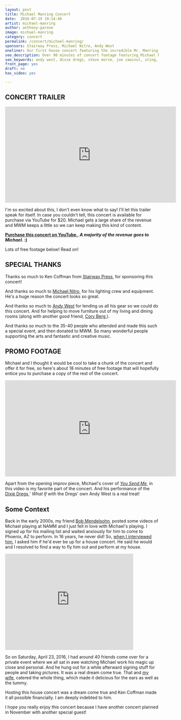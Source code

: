 ```yaml
---
layout: post
title: Michael Manring Concert
date:  2016-07-19 19:14:46
artist: michael-manring
author: anthony-garone
image: michael-manring
category: concert
permalink: /concert/michael-manring/
sponsors: Stairway Press, Michael Nitro, Andy West
oneliner: Our first house concert featuring the incredible Mr. Manring (and Andy West!)
seo_description: Over 90 minutes of concert footage featuring Michael Manring and Andy West.
seo_keywords: andy west, dixie dregs, steve morse, joe zawinul, sting, sam cooke, you send me, spirits in the material world, get back, john lennon, beatles, paul mccartney, beethoven, pathetique
front_page: yes
draft: no
has_video: yes

---
```


## CONCERT TRAILER

<div class="video-wrapper"><iframe width="560" height="315" src="https://www.youtube.com/embed/hB6-ZtZh-pc?rel=0" frameborder="0" allowfullscreen></iframe></div>

I'm so excited about this, I don't even know what to say! I'll let this trailer speak for itself. In case you couldn't tell, this concert is available for purchase via YouTube for $20. Michael gets a large share of the revenue and MWM keeps a little so we can keep making this kind of content.

<div class="ad"><strong><a href="https://www.youtube.com/watch?v=He96CHvohyk">Purchase this concert on YouTube.&nbsp;<i class="non-mwm fa fa-external-link-square"></i></a> <em>A majority of the revenue goes to Michael.</em> :)</strong></div>

Lots of free footage below! Read on!

## SPECIAL THANKS

Thanks so much to Ken Coffman from [Stairway Press&nbsp;<i class="non-mwm fa fa-external-link-square"></i>](http://stairwaypress.com/) for sponsoring this concert!

And thanks so much to [Michael Nitro&nbsp;<i class="non-mwm fa fa-external-link-square"></i>](http://michaelnitro.com) for his lighting crew and equipment. He's a huge reason the concert looks so great.

And thanks so much to [Andy West](/interview/andy-west) for lending us all his gear so we could do this concert. And for helping to move furniture out of my living and dining rooms (along with another good friend, [Cory Berg&nbsp;<i class="non-mwm fa fa-external-link-square"></i>](http://softwareplusplus.com)).

And thanks so much to the 35-40 people who attended and made this such a special event, and then donated to MWM. So many wonderful people supporting the arts and fantastic and creative music.

## PROMO FOOTAGE

Michael and I thought it would be cool to take a chunk of the concert and offer it for free, so here's about 18 minutes of free footage that will hopefully entice you to purchase a copy of the rest of the concert.

<div class="video-wrapper"><iframe width="560" height="315" src="https://www.youtube.com/embed/BZwB7sa2o1s?rel=0" frameborder="0" allowfullscreen></iframe></div>

Apart from the opening improv piece, Michael's cover of [*You Send Me*&nbsp;<i class="non-mwm fa fa-external-link-square"></i>](https://en.wikipedia.org/wiki/You_Send_Me) in this video is my favorite part of the concert. And his performance of the [Dixie Dregs&nbsp;<i class="non-mwm fa fa-external-link-square"></i>](https://en.wikipedia.org/wiki/Dixie_Dregs)' *What If* with the Dregs' own Andy West is a real treat!

## Some Context

Back in the early 2000s, my friend [Bob Mendelsohn&nbsp;<i class="non-mwm fa fa-external-link-square"></i>](http://damprabbit.com) posted some videos of Michael playing at NAMM and I just fell in love with Michael's playing. I signed up for his mailing list and waited anxiously for him to come to Phoenix, AZ to perform. In 16 years, he never did! So, [when I interviewed him](/interview/michael-manring), I asked him if he'd ever be up for a house concert. He said he would and I resolved to find a way to fly him out and perform at my house.

<div class="video-wrapper"><iframe width="420" height="315" src="https://www.youtube.com/embed/ualQv5bOwsM?rel=0" frameborder="0" allowfullscreen></iframe></div>

So on Saturday, April 23, 2016, I had around 40 friends come over for a private event where we all sat in awe watching Michael work his magic up close and personal. And he hung out for a while afterward signing stuff for people and taking pictures. It was a real dream come true. That and [my wife&nbsp;<i class="non-mwm fa fa-external-link-square"></i>](http://alovelettertofood.com) catered the whole thing, which made it delicious for the ears as well as the tummy.

Hosting this house concert was a dream come true and Ken Coffman made it all possible financially. I am deeply indebted to him.

I hope you really enjoy this concert because I have another concert planned in November with another special guest!
